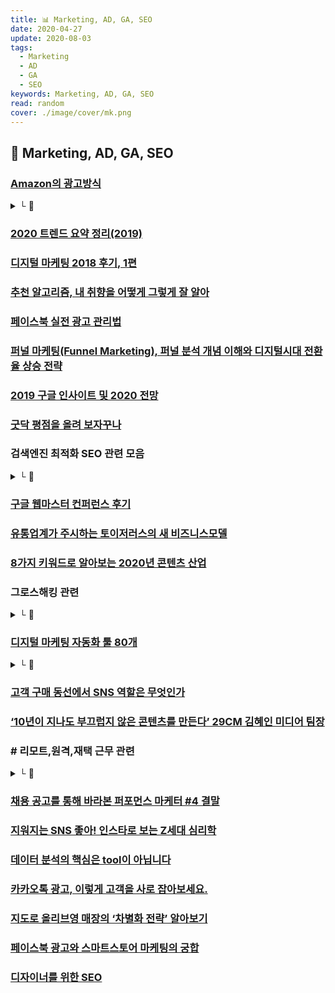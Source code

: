 ```yaml
---
title: 📊 Marketing, AD, GA, SEO
date: 2020-04-27
update: 2020-08-03
tags:
  - Marketing
  - AD
  - GA
  - SEO
keywords: Marketing, AD, GA, SEO
read: random
cover: ./image/cover/mk.png
---
```


## 📄 Marketing, AD, GA, SEO

### [Amazon의 광고방식](https://brunch.co.kr/@bizspring/24)
<details><summary> └  📝 </summary>

- 구글은 소비자의 관심사를 알고 있으며, 페이스북은 소비자가 누구인지 알고있고,
  아마존은 고객이 어떤 상품을 구매하는지 알고있다.
- 고객 행동 데이터 수집
- 잠재고객 목표 설정
- 고객 스코어링 및 타깃 오디언스 분류(행동데이터 기반)
- 타깃 오디언스 별 CTA를 위한 소재
- 트리거(전환을 유도하기 위한 적절한 시점)

* [오디언스 타겟팅이란 청중,시청자를 의미하는 오디언스(Audience)와  
  목표, 대상을 의미하는 타겟(Target)을 합친 단어](https://blog.naver.com/wishmedia_korea/221505860481)

</details>

### [2020 트렌드 요약 정리(2019)](https://servicedesign.tistory.com/183?fbclid=IwAR1qarjDTEHfvEkmPbu7ivP-Rtt6DiV0VsiPKtS5BRGlTA-3eglgokw8T5Q)

### [디지털 마케팅 2018 후기, 1편](https://story.pxd.co.kr/1342)

### [추천 알고리즘, 내 취향을 어떻게 그렇게 잘 알아](https://ppss.kr/archives/208811)

### [페이스북 실전 광고 관리법](https://www.i-boss.co.kr/ab-6141-42230?utm_medium=social&utm_campaign=media_info&utm_term=jhkim&utm_content=191211_jh_19&ibfs=ZWI6ZY0C&fbclid=IwAR3aYTHRghTzqGLR7a8De1unxAZEU3mAnNW5-izS4xE9s_ONNLFSg2aKvRM)

### [퍼널 마케팅(Funnel Marketing), 퍼널 분석 개념 이해와 디지털시대 전환율 상승 전략](https://blog.naver.com/mage7th/221452784843)

### [2019 구글 인사이트 및 2020 전망](https://www.c-rocket.net/post/untitled-1)

### [굿닥 평점을 올려 보자꾸나](https://docs.google.com/presentation/d/1p8Nmn2HcvX4Hx3QNOTuz7VZWIu1LlluBqop3T5v9Dpc/edit)

### 검색엔진 최적화 SEO 관련 모음
<details><summary> └  🔗 </summary>

- [주니어를 위한 SEO GUIDE](https://www.slideshare.net/HakyungKim6/seo-seo-198630099)
- [검색엔진 최적화 SEO 초보자 가이드](https://support.google.com/webmasters/answer/7451184?hl=ko)
- [SEO 마케팅 총정리 가이드](https://www.twinword.co.kr/blog/search-engine-optimization-guide/amp/)
- [SEO Guide](https://www.onely.com/blog/ultimate-guide-javascript-seo/)
- [SEO 개선 사례 (번역)](https://brunch.co.kr/@jowlee/107)
- [검색엔진최적화에서 구조화의 중요성 - URL](https://social-marketing.tistory.com/m/entry/%EA%B2%80%EC%83%89%EC%97%94%EC%A7%84%EC%B5%9C%EC%A0%81%ED%99%94%EC%97%90%EC%84%9C-%EA%B5%AC%EC%A1%B0%ED%99%94%EC%9D%98-%EC%A4%91%EC%9A%94%EC%84%B1-1-URL?category=371777)
- [검색엔진의 눈을 가리는 웹사이트 - 접근성](https://social-marketing.tistory.com/m/entry/%EA%B2%80%EC%83%89%EC%97%94%EC%A7%84%EC%9D%98-%EB%88%88%EC%9D%84-%EA%B0%80%EB%A6%AC%EB%8A%94-%EC%9B%B9%EC%82%AC%EC%9D%B4%ED%8A%B8-2-%EC%A0%91%EA%B7%BC%EC%84%B1?category=371777)
- [검색엔진의 눈을 가리는 웹사이트 - 컨텐츠](https://social-marketing.tistory.com/m/entry/%EA%B2%80%EC%83%89%EC%97%94%EC%A7%84%EC%9D%98-%EB%88%88%EC%9D%84-%EA%B0%80%EB%A6%AC%EB%8A%94-%EC%9B%B9%EC%82%AC%EC%9D%B4%ED%8A%B8-1-%EC%BB%A8%ED%85%90%EC%B8%A0?category=371777)

</details>

### [구글 웹마스터 컨퍼런스 후기](https://kdinner.tistory.com/62)

### [유통업계가 주시하는 토이저러스의 새 비즈니스모델](http://www.ttimes.co.kr/view.html?no=2019120122207795447&ref=face)

### [8가지 키워드로 알아보는 2020년 콘텐츠 산업](https://www.venturesquare.net/797727)

### 그로스해킹 관련
<details><summary> └  🔗 </summary>

- [광고 덕후가 그로스해커가 되기까지](https://docs.google.com/presentation/d/1LfBeu7hMBSJs--NcpiMYocQwPEhGHflNGMad4y-damA/edit#slide=id.p)
- [그로스해킹 4개월차 해커의 스터디](https://brunch.co.kr/@levikim/31)

</details>

### [디지털 마케팅 자동화 툴 80개](https://contentsfree.com/%EB%94%94%EC%A7%80%ED%84%B8-%EB%A7%88%EC%BC%80%ED%8C%85-%EC%9E%90%EB%8F%99%ED%99%94-%ED%88%B4-%EB%B6%84%EC%95%BC%EB%B3%84-%EC%B4%9D%EC%A0%95%EB%A6%AC/)
<details><summary> └  📝 </summary>

- 소셜미디어 마케팅
- SEO (Search Engine Optimization)
- 이메일 마케팅
- 콘텐츠 마케팅
- 생산성
- 글쓰기
- 랜딩페이지
- A/B Test
- Analytics
- 비디오 마케팅

</details>

### [고객 구매 동선에서 SNS 역할은 무엇인가](https://brunch.co.kr/@wlsalsdnek/69)

### [‘10년이 지나도 부끄럽지 않은 콘텐츠를 만든다’ 29CM 김혜인 미디어 팀장](https://platum.kr/archives/136287)

### # 리모트,원격,재택 근무 관련
<details><summary> └  🔗 </summary>

- [리모트워커 효율적인 커뮤니케이션](https://brunch.co.kr/@dooook/196?fbclid=IwAR1OWyNUmGkraePzLQlMH8QgAtBaiyyG5EozL-9-itwnLegvvVKEPkgDAsw)
- [스마트스터디 재택근무](https://www.slideshare.net/mobile/KellyYun/smartstudy-fullremote201506-49674381)
- [재택근무 도입이 쉬워지려면](https://brunch.co.kr/@jamess/29)
- [리모트워크 핵심은 효율적 업무 진행](https://dbr.donga.com/article/view/1203/article_no/9045)
- [스터디파이 원격근무](https://brunch.co.kr/@taewookim/9)
- [로켓펀치 자율근무 가이드](https://www.notion.so/56ae1abe55af46548dec2c71617b4310#52d230fad8074491b39e40c30c5d77e6)
- [한국에 자율 출퇴근 혹은 원격 근무가 되는 회사가 있나요](https://github.com/milooy/remote-or-flexible-work-company-in-korea)
- [재택근무는 이 회사들처럼(깃랩,인비전)](http://www.ttimes.co.kr/view.html?no=2020030212077739708&ref=face)
- [원격근무 사례](https://brunch.co.kr/@taewookim/27)
- [재택근무 단점, 효율성](https://brunch.co.kr/@curahee/120)
- [지옥으로 변한 재택근무](https://news.v.daum.net/v/20200309050037084)
- [가상 사무실 만들기](https://brunch.co.kr/@linus/35)
- [노션의 리모트 근무](https://www.notion.so/Remote-work-wiki-1b21ef5501714fffa9f5c5c25677371f)
- [뱅크샐러드의 재택근무](https://blog.banksalad.com/tech/work-from-home/)
- [온라인 라이브 강의에 구글 엑셀시트 활용](https://m.facebook.com/story.php?story_fbid=1624936570979956&id=100003908865055)
- [화상회의 툴 추천](https://brunch.co.kr/@medibloc/136)
- [메디블록 재택근무 아카이브](https://www.notion.so/feat-19-9b9a63ce84f848998630aa72ba02901a)
- [슬로워크 고효율 재택근무](https://slowalk.tistory.com/2632)
- [7년간 전직원 재택근무하는 한국의 스타트업 '딥서치'](http://www.ttimes.co.kr/view.html?no=2020042419277757583)

</details>

### [채용 공고를 통해 바라본 퍼포먼스 마케터 #4 결말](https://sijinii.com/contents/1595/)

### [지워지는 SNS 좋아! 인스타로 보는 Z세대 심리학](http://www.openads.co.kr/nTrend/article/6837)

### [데이터 분석의 핵심은 tool이 아닙니다](https://brunch.co.kr/@itschloe1/39)

### [카카오톡 광고, 이렇게 고객을 사로 잡아보세요.](http://www.openads.co.kr/nTrend/article/6763)

### [지도로 올리브영 매장의 ‘차별화 전략’ 알아보기](https://www.sphinfo.com/oliveyoung/)

### [페이스북 광고와 스마트스토어 마케팅의 궁합](https://m.blog.naver.com/denis_ahn/221995230548)

### [디자이너를 위한 SEO](https://designshack.net/articles/business-articles/seo-for-designers/)
